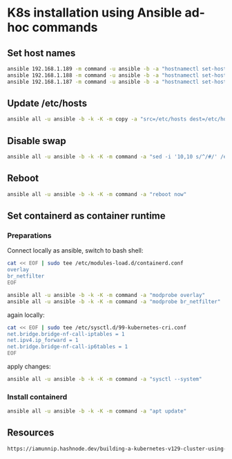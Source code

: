 # K8s installation using Ansible ad-hoc commands

##  Set host names

```sh
ansible 192.168.1.189 -m command -u ansible -b -a "hostnamectl set-hostname control-plane"
ansible 192.168.1.188 -m command -u ansible -b -a "hostnamectl set-hostname node-1"
ansible 192.168.1.187 -m command -u ansible -b -a "hostnamectl set-hostname node-2"
```

## Update /etc/hosts

```sh
ansible all -u ansible -b -k -K -m copy -a "src=/etc/hosts dest=/etc/hosts"
```

## Disable swap

```sh
ansible all -u ansible -b -k -K -m command -a "sed -i '10,10 s/^/#/' /etc/fstab"
```

## Reboot

```sh
ansible all -u ansible -b -k -K -m command -a "reboot now"
```

## Set containerd as container runtime

### Preparations

Connect locally as ansible, switch to bash shell:

```sh
cat << EOF | sudo tee /etc/modules-load.d/containerd.conf
overlay
br_netfilter
EOF
```

```sh
ansible all -u ansible -b -k -K -m command -a "modprobe overlay"
ansible all -u ansible -b -k -K -m command -a "modprobe br_netfilter"
```

again locally:

```sh
cat << EOF | sudo tee /etc/sysctl.d/99-kubernetes-cri.conf
net.bridge.bridge-nf-call-iptables = 1
net.ipv4.ip_forward = 1
net.bridge.bridge-nf-call-ip6tables = 1
EOF
```

apply changes:

```sh
ansible all -u ansible -b -k -K -m command -a "sysctl --system"
```

### Install containerd

```sh
ansible all -u ansible -b -k -K -m command -a "apt update"
```

## Resources

```html
https://iamunnip.hashnode.dev/building-a-kubernetes-v129-cluster-using-kubeadm
```